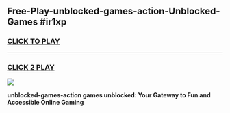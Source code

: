 
## Free-Play-unblocked-games-action-Unblocked-Games #ir1xp
<h3>
<a href="https://news.freeplayer.one?title=unblocked-games-action&ref=8M">CLICK TO PLAY</a></h3>
<hr>

<h3>
<a href="https://news.freeplayer.one?title=unblocked-games-action&ref=8M">CLICK 2 PLAY</a>
  
</h3>

<a href="https://news.freeplayer.one?title=unblocked-games-action&ref=8M"><img src="https://clearcache.store/games.png"></a>


**unblocked-games-action games unblocked: Your Gateway to Fun and Accessible Online Gaming**
